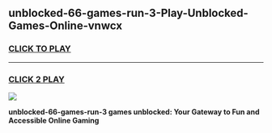 
## unblocked-66-games-run-3-Play-Unblocked-Games-Online-vnwcx
<h3>
<a href="https://premium76.site?title=unblocked-66-games-run-3&ref=24A">CLICK TO PLAY</a></h3>
<hr>

<h3>
<a href="https://premium76.site?title=unblocked-66-games-run-3&ref=24A">CLICK 2 PLAY</a>
  
</h3>

<a href="https://premium76.site?title=unblocked-66-games-run-3&ref=24A"><img src="https://clearcache.store/games.png"></a>


**unblocked-66-games-run-3 games unblocked: Your Gateway to Fun and Accessible Online Gaming**
